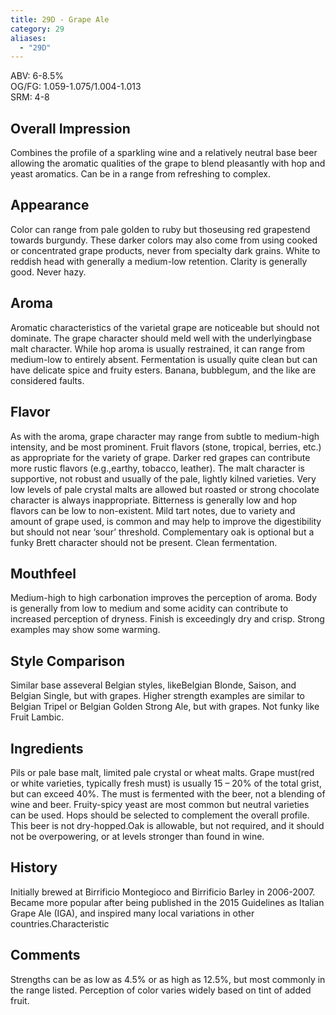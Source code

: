 ```yaml
---
title: 29D - Grape Ale
category: 29
aliases: 
  - "29D"
---
```


ABV: 6-8.5%  
OG/FG: 1.059-1.075/1.004-1.013  
SRM: 4-8  

## Overall Impression
Combines the profile of a sparkling wine and a relatively neutral base beer allowing the aromatic qualities of the grape to blend pleasantly with hop and yeast aromatics. Can be in a range from refreshing to complex.

## Appearance
Color can range from pale golden to ruby but thoseusing red grapestend towards burgundy. These darker colors may also come from using cooked or concentrated grape products, never from specialty dark grains. White to reddish head with generally a medium-low retention. Clarity is generally good. Never hazy.

## Aroma
Aromatic characteristics of the varietal grape are noticeable but should not dominate. The grape character should meld well with the underlyingbase malt character. While hop aroma is usually restrained, it can range from medium-low to entirely absent. Fermentation is usually quite clean but can have delicate spice and fruity esters. Banana, bubblegum, and the like are considered faults.

## Flavor
As with the aroma, grape character may range from subtle to medium-high intensity, and be most prominent. Fruit flavors (stone, tropical, berries, etc.) as appropriate for the variety of grape. Darker red grapes can contribute more rustic flavors (e.g.,earthy, tobacco, leather). The malt character is supportive, not robust and usually of the pale, lightly kilned varieties. Very low levels of pale crystal malts are allowed but roasted or strong chocolate character is always inappropriate. Bitterness is generally low and hop flavors can be low to non-existent. Mild tart notes, due to variety and amount of grape used, is common and may help to improve the digestibility but should not near ‘sour’ threshold. Complementary oak is optional but a funky Brett character should not be present. Clean fermentation.

## Mouthfeel
Medium-high to high carbonation improves the perception of aroma. Body is generally from low to medium and some acidity can contribute to increased perception of dryness. Finish is exceedingly dry and crisp. Strong examples may show some warming.

## Style Comparison
Similar base asseveral Belgian styles, likeBelgian Blonde, Saison, and Belgian Single, but with grapes. Higher strength examples are similar to Belgian Tripel or Belgian Golden Strong Ale, but with grapes. Not funky like Fruit Lambic.

## Ingredients
Pils or pale base malt, limited pale crystal or wheat malts. Grape must(red or white varieties, typically fresh must) is usually 15 – 20% of the total grist, but can exceed 40%. The must is fermented with the beer, not a blending of wine and beer. Fruity-spicy yeast are most common but neutral varieties can be used. Hops should be selected to complement the overall profile. This beer is not dry-hopped.Oak is allowable, but not required, and it should not be overpowering, or at levels stronger than found in wine.

## History
Initially brewed at Birrificio Montegioco and Birrificio Barley in 2006-2007. Became more popular after being published in the 2015 Guidelines as Italian Grape Ale (IGA), and inspired many local variations in other countries.Characteristic

## Comments
Strengths can be as low as 4.5% or as high as 12.5%, but most commonly in the range listed. Perception of color varies widely based on tint of added fruit.